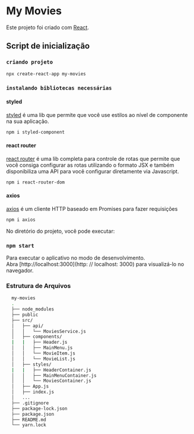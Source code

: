 # My Movies

Este projeto foi criado com [React](https://github.com/facebook/create-react-app).

## Script de inicialização

### `criando projeto`

```sh
npx create-react-app my-movies
```

### `instalando bibliotecas necessárias`

#### styled

[styled](https://styled-components.com/) é uma lib que permite que você use estilos ao nível de componente na sua aplicação.

```sh
npm i styled-component
```

#### react router
[react router](https://reactrouter.com/web/guides/quick-start) é uma lib completa para controle de rotas que permite que você consiga configurar as rotas utilizando o formato JSX e também disponibiliza uma API para você configurar diretamente via Javascript.

```sh
npm i react-router-dom
```
#### axios
[axios](https://github.com/axios/axios) é um cliente HTTP baseado em Promises para fazer requisições

```sh
npm i axios
```

No diretório do projeto, você pode executar:

### `npm start`

Para executar o aplicativo no modo de desenvolvimento.\
Abra [http://localhost:3000](http: // localhost: 3000) para visualizá-lo no navegador.

### Estrutura de Arquivos

```sh
  my-movies
  .
  ├── node_modules
  ├── public
  ├── src/
  │   ├── api/
  │   │   └── MoviesService.js
  │   ├── components/
  |   |   ├── Header.js
  │   │   ├── MainMenu.js
  │   │   └── MovieItem.js
  │   │   └── MovieList.js
  │   ├── styles/
  |   |   ├── HeaderContainer.js
  │   │   ├── MainMenuContainer.js
  │   │   └── MoviesContainer.js
  │   ├── App.js
  │   ├── index.js
  │   ...
  ├── .gitignore
  ├── package-lock.json
  ├── package.json
  ├── README.md
  └── yarn.lock
```

